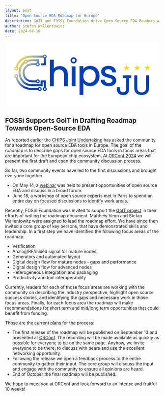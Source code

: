 ```yaml
---
layout: post
title: "Open Source EDA Roadmap for Europe"
description: GoIT and FOSSi Foundation drive Open Source EDA Roadmap with a lot of energy.
author: Stefan Wallentowitz
date: 2024-08-16
---
```


<img src="chipsju.png" style="max-width:100%" />

## FOSSi Supports GoIT in Drafting Roadmap Towards Open-Source EDA

As reported [earlier](/blog/2024-07-09-ecl76) the [CHIPS Joint
Undertaking](https://www.chips-ju.europa.eu/) has asked the community for a
roadmap for open source EDA tools in Europe. The goal of the roadmap is to
describe gaps for open source EDA tools in focus areas that are important for
the European chip ecosystem. At [ORConf 2024](/orconf/2024) we will present the
first draft and open the community discussion process.

So far, two community events have led to the first discussions and brought
everyone together:

- On May 14, a
  [webinar](https://sl3.meet-modular.com/video/39a5013c39f98b9cfd14920c4b97a68344d49b6b-1715671757453/)
  was held to present opportunities of open source EDA and discuss in a broad forum.
- June 18, a workshop of open source experts met in Paris to spend an entire day
  on focused discussions to identify work areas.

Recently, FOSSi Foundation was invited to support the [GoIT project]() in their
efforts of writing the roadmap document. Matthew Venn and Stefan Wallentowitz
were assigned to lead the roadmap effort. We have since then invited a core
group of key persons, that have demonstrated skills and leadership. In a first
step we have identified the following focus areas of the roadmap:

- Verification
- Analog/RF/mixed signal for mature nodes
- Generators and automated layout
- Digital design flow for mature nodes - gaps and performance
- Digital design flow for advanced nodes
- Heterogeneous integration and packaging
- Productivity and tool interoperability

Currently, leaders for each of those focus areas are working with the community
on describing the industry perspective, highlight open source success stories,
and identifying the gaps and necessary work in those focus areas. Finally, for
each focus area the roadmap will make recommendations for short term and
mid/long term opportunities that could benefit from funding.

Those are the current plans for the process:

- The first release of the roadmap will be published on September 13 and
  presented at [ORConf](/orconf/2024). The recording will be made available as quickly as possible for everyone to be on the same page. Anyhow, we invite everyone to be there, to discuss with peers and use the excellent networking opportunity.
- Following the release we open a feedback process to the entire community to
  gather their input. The core group will discuss the input and engage with the community to ensure all opinions are heard.
- End of October the final roadmap will be published.

We hope to meet you at ORConf and look forward to an intense and fruitful 10
weeks!